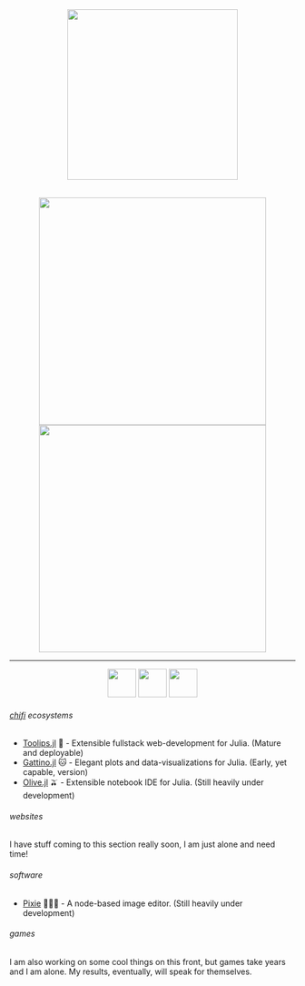 <div align = "center">
 <img src="https://github.com/emmettgb/emmettgb/blob/main/emsgithub.png" width=300></img>
 </br></br>


  

<img src = "https://github.com/emmettgb/emmett-stats/blob/master/generated/overview.svg" width=400></img> <img src = "https://github.com/emmettgb/emmett-stats/blob/master/generated/languages.svg" width=400>
<hr></hr>
<a href="http://medium.com/@emmaccode"><img src="https://github.com/gauravghongde/social-icons/blob/master/SVG/Color/Medium.svg" width="50" height="50"></svg></a>
<a href="https://www.youtube.com/channel/UCruzXIngBV2dlgjX1_HZRzw"><img src="https://github.com/gauravghongde/social-icons/blob/master/SVG/Color/Youtube.svg" width="50" height="50"></svg></a>
<a href="https://twitter.com/emmaccode"><img src="https://github.com/gauravghongde/social-icons/blob/master/SVG/Color/Twitter.svg" width="50" height="50"></svg></a>
</div>
<div align = "left">
 

 

 
###### [chifi](https://github.com/ChifiSource) ecosystems
- [Toolips.jl](https://github.com/ChifiSource#toolips) 🌷 - Extensible fullstack web-development for Julia. (Mature and deployable)
- [Gattino.jl](https://github.com/ChifiSource#gattino) 🐱 - Elegant plots and data-visualizations for Julia. (Early, yet capable, version)
- [Olive.jl](https://github.com/ChifiSource#olive) 🫒 - Extensible notebook IDE for Julia. (Still heavily under development)
###### websites
I have stuff coming to this section really soon, I am just alone and need time!
###### software
- [Pixie](https://github.com/CreatorColony/Pixie) 🧚🏻‍♀️ - A node-based image editor. (Still heavily under development)
###### games
I am also working on some cool things on this front, but games take years and I am alone. My results, eventually, will speak for themselves.
